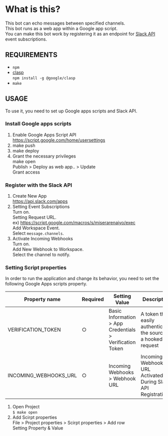 What is this?
==============================

 This bot can echo messages between specified channels.  
 This bot runs as a web app within a Google app script.  
 You can make this bot work by registering it as an endpoint for [Slack API](https://api.slack.com/apps) event subscriptions.
 
REQUIREMENTS
--------------------
- `npm`
- [clasp](https://github.com/google/clasp)  
`npm install -g @google/clasp`
- `make`

USAGE
--------------------

To use it, you need to set up Google apps scripts and Slack API.

### Install Google apps scripts

1. Enable Google Apps Script API  
https://script.google.com/home/usersettings
2. make push  
3. make deploy  
4. Grant the necessary privileges  
make open  
Publish > Deploy as web app.. > Update  
Grant access

### Register with the Slack API

1. Create New App  
https://api.slack.com/apps
2. Setting Event Subscriptions  
Turn on.  
Setting Request URL.  
ex) https://script.google.com/macros/s/miserarenaiyo/exec  
Add Workspace Event.   
Select `message.channels`.
3. Activate Incoming Webhooks  
Turn on.  
Add New Webhook to Workspace.  
Select the channel to notify.

### Setting Script properties

In order to run the application and change its behavior, you need to set the following Google Apps scripts property.

|Property name|Required|Setting Value|Description|
|--|--|--|--|
|VERIFICATION_TOKEN|○|Basic Information > App Credentials > Verification Token|A token that easily authenticates the source of a hooked request|
|INCOMING_WEBHOOKS_URL|○|Incoming Webhooks > Webhook URL|Incoming Webhooks URL Activated During Slack API Registration|

1. Open Project  
`$ make open`
2. Add Scirpt properties  
File > Project properties > Scirpt properties > Add row  
Setting Property & Value
